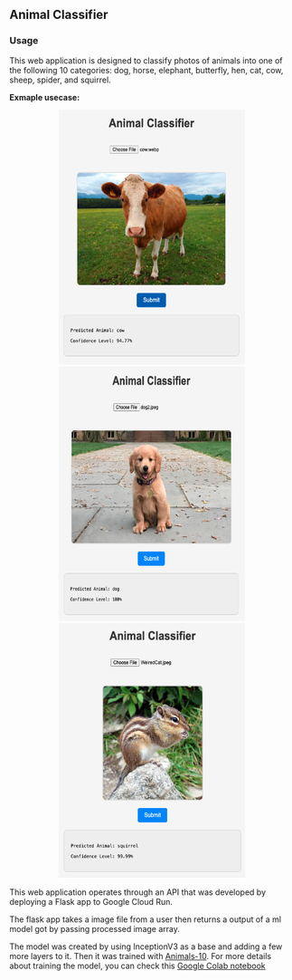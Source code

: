 ## Animal Classifier

### Usage

This web application is designed to classify photos of animals into one of the following 10 categories: dog, horse, elephant, butterfly, hen, cat, cow, sheep, spider, and squirrel.

**Exmaple usecase:**
<p align="center">
<img src="https://github.com/seungjun-green/animalClassifier/blob/master/images/cow.png" alt="First Image" width="330" height="450"/>
<img src="https://github.com/seungjun-green/animalClassifier/blob/master/images/dog.png" alt="Second Image" width="330" height="450"/>
<img src="https://github.com/seungjun-green/animalClassifier/blob/master/images/squirrel.png" alt="Second Image" width="330" height="450"/>
</p>


This web application operates through an API that was developed by deploying a Flask app to Google Cloud Run. 

The flask app takes a image file from a user then returns a output of a ml model got by passing processed image array. 

The model was created by using InceptionV3 as a base and adding a few more layers to it. Then it was trained with [Animals-10](https://www.kaggle.com/datasets/alessiocorrado99/animals10). For more details about training the model, you can check this [Google Colab notebook](https://github.com/seungjun-green/animalClassifier/blob/master/Animal_Classification.ipynb)
